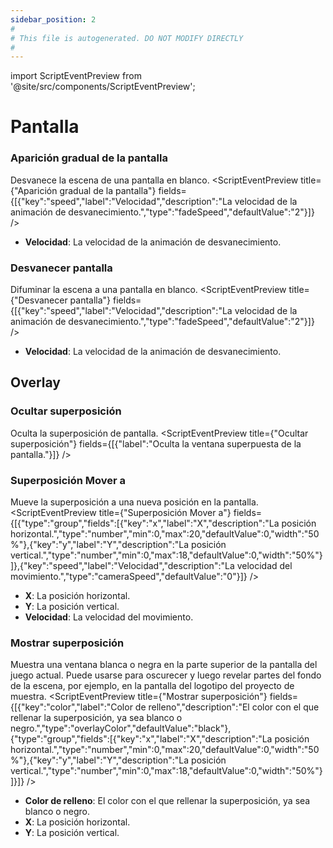 ```yaml
---
sidebar_position: 2
#
# This file is autogenerated. DO NOT MODIFY DIRECTLY
#
---
```


import ScriptEventPreview from '@site/src/components/ScriptEventPreview';

# Pantalla

### Aparición gradual de la pantalla
Desvanece la escena de una pantalla en blanco.
<ScriptEventPreview title={"Aparición gradual de la pantalla"} fields={[{"key":"speed","label":"Velocidad","description":"La velocidad de la animación de desvanecimiento.","type":"fadeSpeed","defaultValue":"2"}]} />

- **Velocidad**: La velocidad de la animación de desvanecimiento.  

### Desvanecer pantalla
Difuminar la escena a una pantalla en blanco.
<ScriptEventPreview title={"Desvanecer pantalla"} fields={[{"key":"speed","label":"Velocidad","description":"La velocidad de la animación de desvanecimiento.","type":"fadeSpeed","defaultValue":"2"}]} />

- **Velocidad**: La velocidad de la animación de desvanecimiento.  

## Overlay
### Ocultar superposición
Oculta la superposición de pantalla.
<ScriptEventPreview title={"Ocultar superposición"} fields={[{"label":"Oculta la ventana superpuesta de la pantalla."}]} />


### Superposición Mover a
Mueve la superposición a una nueva posición en la pantalla.
<ScriptEventPreview title={"Superposición Mover a"} fields={[{"type":"group","fields":[{"key":"x","label":"X","description":"La posición horizontal.","type":"number","min":0,"max":20,"defaultValue":0,"width":"50%"},{"key":"y","label":"Y","description":"La posición vertical.","type":"number","min":0,"max":18,"defaultValue":0,"width":"50%"}]},{"key":"speed","label":"Velocidad","description":"La velocidad del movimiento.","type":"cameraSpeed","defaultValue":"0"}]} />

- **X**: La posición horizontal.  
- **Y**: La posición vertical.  
- **Velocidad**: La velocidad del movimiento.  

### Mostrar superposición
Muestra una ventana blanca o negra en la parte superior de la pantalla del juego actual. Puede usarse para oscurecer y luego revelar partes del fondo de la escena, por ejemplo, en la pantalla del logotipo del proyecto de muestra.
<ScriptEventPreview title={"Mostrar superposición"} fields={[{"key":"color","label":"Color de relleno","description":"El color con el que rellenar la superposición, ya sea blanco o negro.","type":"overlayColor","defaultValue":"black"},{"type":"group","fields":[{"key":"x","label":"X","description":"La posición horizontal.","type":"number","min":0,"max":20,"defaultValue":0,"width":"50%"},{"key":"y","label":"Y","description":"La posición vertical.","type":"number","min":0,"max":18,"defaultValue":0,"width":"50%"}]}]} />

- **Color de relleno**: El color con el que rellenar la superposición, ya sea blanco o negro.  
- **X**: La posición horizontal.  
- **Y**: La posición vertical.  

